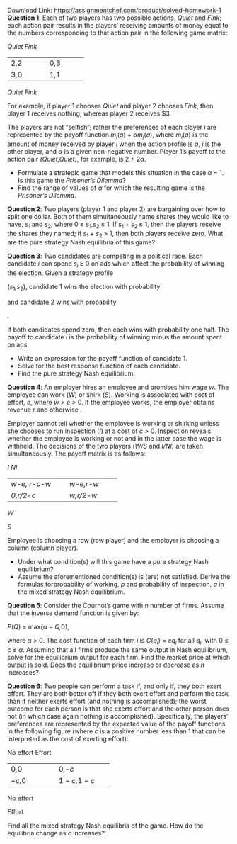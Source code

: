 Download Link: https://assignmentchef.com/product/solved-homework-1
<br>
<strong>Question 1</strong>: Each of two players has two possible actions, <em>Quiet </em>and <em>Fink</em>; each action pair results in the players’ receiving amounts of money equal to the numbers corresponding to that action pair in the following game matrix:

<em>Quiet         Fink</em>

<table width="141">

 <tbody>

  <tr>

   <td width="71">2<em>,</em>2</td>

   <td width="70">0<em>,</em>3</td>

  </tr>

  <tr>

   <td width="71">3<em>,</em>0</td>

   <td width="70">1<em>,</em>1</td>

  </tr>

 </tbody>

</table>

<em>Quiet Fink</em>

For example, if player 1 chooses <em>Quiet </em>and player 2 chooses <em>Fink</em>, then player 1 receives nothing, whereas player 2 receives $3.

The players are not “selfish”; rather the preferences of each player <em>i </em>are represented by the payoff function <em>m<sub>i</sub></em>(<em>a</em>) + <em>αm<sub>j</sub></em>(<em>a</em>), where <em>m<sub>i</sub></em>(<em>a</em>) is the amount of money received by player <em>i </em>when the action profile is <em>a</em>, <em>j </em>is the other player, and <em>α </em>is a given non-negative number. Player 1’s payoff to the action pair <em>(Quiet,Quiet)</em>, for example, is 2 + 2<em>α</em>.

<ul>

 <li>Formulate a strategic game that models this situation in the case <em>α </em>= 1. Is this game the <em>Prisoner’s Dilemma</em>?</li>

 <li>Find the range of values of <em>α </em>for which the resulting game is the <em>Prisoner’s Dilemma</em>.</li>

</ul>

<strong>Question 2</strong>: Two players (player 1 and player 2) are bargaining over how to split one dollar. Both of them simultaneously name shares they would like to have, <em>s</em><sub>1 </sub>and <em>s</em><sub>2</sub>, where 0 ≤ <em>s</em><sub>1</sub><em>,s</em><sub>2 </sub>≤ 1. If <em>s</em><sub>1 </sub>+ <em>s</em><sub>2 </sub>≤ 1, then the players receive the shares they named; if <em>s</em><sub>1 </sub>+ <em>s</em><sub>2 </sub><em>&gt; </em>1, then both players receive zero. What are the pure strategy Nash equilibria of this game?

<strong>Question 3</strong>: Two candidates are competing in a political race. Each candidate <em>i </em>can spend <em>s<sub>i </sub></em>≥ 0 on ads which affect the probability of winning the election. Given a strategy profile

(<em>s</em><sub>1</sub><em>,s</em><sub>2</sub>), candidate 1 wins the election with probability

and candidate 2 wins with probability

<em>.</em>

If both candidates spend zero, then each wins with probability one half. The payoff to candidate <em>i </em>is the probability of winning minus the amount spent on ads.

<ul>

 <li>Write an expression for the payoff function of candidate 1.</li>

 <li>Solve for the best response function of each candidate.</li>

 <li>Find the pure strategy Nash equilibrium.</li>

</ul>

<strong>Question 4</strong>: An employer hires an employee and promises him wage <em>w</em>. The employee can work (<em>W</em>) or shirk (<em>S</em>). Working is associated with cost of effort, <em>e</em>, where <em>w &gt; e &gt; </em>0. If the employee works, the employer obtains revenue <em>r </em>and otherwise .

Employer cannot tell whether the employee is working or shirking unless she chooses to run inspection (<em>I</em>) at a cost of <em>c &gt; </em>0. Inspection reveals whether the employee is working or not and in the latter case the wage is withheld. The decisions of the two players (<em>W/S </em>and <em>I/NI</em>) are taken simultaneously. The payoff matrix is as follows:

<em>I                        NI</em>

<table width="217">

 <tbody>

  <tr>

   <td width="116"><em>w-e, r-c-w</em></td>

   <td width="101"><em>w-e,r-w</em></td>

  </tr>

  <tr>

   <td width="116"><em>0,r/2-c</em></td>

   <td width="101"><em>w,r/2-w</em></td>

  </tr>

 </tbody>

</table>

<em>W</em>

<em>S</em>

Employee is choosing a row (row player) and the employer is choosing a column (column player).

<ul>

 <li>Under what condition(s) will this game have a pure strategy Nash equilibrium?</li>

 <li>Assume the aforementioned condition(s) is (are) not satisfied. Derive the formulas forprobability of working, <em>p </em>and probability of inspection, <em>q </em>in the mixed strategy Nash equilibrium.</li>

</ul>

<strong>Question 5</strong>: Consider the Cournot’s game with <em>n </em>number of firms. Assume that the inverse demand function is given by:

<em>P</em>(<em>Q</em>) = max{<em>α </em>− <em>Q,</em>0}<em>,</em>

where <em>α &gt; </em>0. The cost function of each firm <em>i </em>is <em>C</em>(<em>q<sub>i</sub></em>) = <em>cq<sub>i </sub></em>for all <em>q<sub>i</sub></em>, with 0 ≤ <em>c </em>≤ <em>α</em>. Assuming that all firms produce the same output in Nash equilibrium, solve for the equilibrium output for each firm. Find the market price at which output is sold. Does the equilibrium price increase or decrease as <em>n </em>increases?

<strong>Question 6</strong>: Two people can perform a task if, and only if, they both exert effort. They are both better off if they both exert effort and perform the task than if neither exerts effort (and nothing is accomplished); the worst outcome for each person is that she exerts effort and the other person does not (in which case again nothing is accomplished). Specifically, the players’ preferences are represented by the expected value of the payoff functions in the following figure (where <em>c </em>is a positive number less than 1 that can be interpreted as the cost of exerting effort):

No effort             Effort

<table width="199">

 <tbody>

  <tr>

   <td width="92">0<em>,</em>0</td>

   <td width="107">0<em>,</em>−<em>c</em></td>

  </tr>

  <tr>

   <td width="92">−<em>c,</em>0</td>

   <td width="107">1 − <em>c,</em>1 − <em>c</em></td>

  </tr>

 </tbody>

</table>

No effort

Effort

Find all the mixed strategy Nash equilibria of the game. How do the equilibria change as <em>c </em>increases?